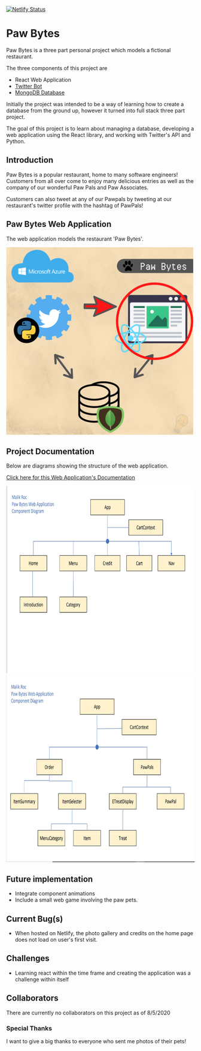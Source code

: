 [![Netlify Status](https://api.netlify.com/api/v1/badges/928cb6e1-371d-488c-ae9f-10c15d63fd57/deploy-status)](https://app.netlify.com/sites/pawb/deploys)

# Paw Bytes
Paw Bytes is a three part personal project which models a fictional restaurant.

The three components of this project are
 - React Web Application
 - [Twitter Bot](https://github.com/rocstory/PawBytes_PawBot)
 - [MongoDB Database](https://github.com/rocstory/PawBytes_Database)



Initially the project was intended to be a way of learning how to create a database from the ground up, however it turned into full stack three part project.

The goal of this project is to learn about managing a database, developing a web application using the React library, and working with Twitter's API and Python.

## Introduction 
Paw Bytes is a popular restaurant, home to many software engineers! Customers from all over come to enjoy many delicious entries as well as the company of our wonderful Paw Pals and Paw Associates.

Customers can also tweet at any of our Pawpals by tweeting at our restaurant's twitter profile with the hashtag of PawPals!

## Paw Bytes Web Application
The web application models the restaurant 'Paw Bytes'. 

<img src="./screenshots/pawbytes_map.png" width="500" height="500">

## Project Documentation
Below are diagrams showing the structure of the web application.

[Click here for this Web Application's Documentation](./documentation)

<img src="./screenshots/componentDiagram1.jpg" width="700" height="500">
<img src="./screenshots/componentDiagram2.jpg" width="700" height="500">

## Future implementation
- Integrate component animations
- Include a small web game involving the paw pets.

## Current Bug(s)
- When hosted on Netlify, the photo gallery and credits on the home page does not load on user's first visit.

## Challenges
- Learning react within the time frame and creating the application was a challenge within itself

## Collaborators
There are currently no collaborators on this project as of 8/5/2020

### Special Thanks
I want to give a big thanks to everyone who sent me photos of their pets!

